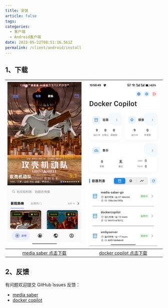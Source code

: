 ```yaml
---
title: 安装
article: false
tags:
categories: 
  - 客户端
  - Android客户端
date: 2023-05-22T08:51:16.561Z
permalink: /client/android/install
---
```

## 1、下载

| ![media saber](./images/MediaSaber.jpg) | ![docker copilot](./images/DockerCopilot.jpg) |
|:--:|:--:|
| [media saber 点击下载](https://github.com/singleton-altman/media_saber_go/releases) | [docker copilot 点击下载](https://github.com/singleton-altman/docker_copilot_andriod_app/releases) |

## 2、反馈

有问题欢迎提交 GitHub Issues 反馈：

- [media saber](https://github.com/singleton-altman/media_saber_go/issues)  
- [docker copilot](https://github.com/singleton-altman/docker_copilot_andriod_app/issues)
